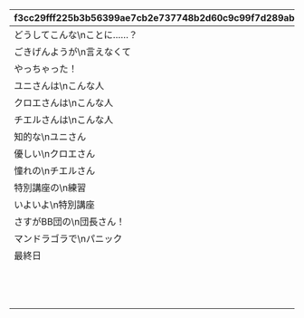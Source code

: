 |f3cc29fff225b3b56399ae7cb2e737748b2d60c9c99f7d289ab7244b72cad10d|a0b00f7a8a766849e60de08ef8f3f092dff4329a5ef427654d141e36ff1ea590|fbf519adc6dde77014d6837820fa4a00c2786c321749d5fb934a9c64d2f8b36e|079c1358ff97f4ba1ae113684db5a18bbc57556ba64714b0e9d3a01d821d4440|523514868e2a31a36ee1151b61c838d058ce99f30f3f57434ebe3b0dd4f85774|7e4b58cc6abed167b9dc230c519d40a63a4e940ab7775d88448a296a4e66e803|c8e6cff34f211f31d81294aa4f767571d3ab0bb63a0cc1a877696256b3a55397|3c473332a842292882e4e021c4c6de2935b5157a3a7f819b4f68a4720096ed7f|
| --- | --- | --- | --- | --- | --- | --- | --- |
|どうしてこんな\nことに……？|1|2020/08/16 5:00:00|0|2030/01/01 1:00:00|0|5023000|1|
|ごきげんようが\n言えなくて|2|2020/08/16 5:00:00|0|2030/01/01 1:00:00|0|5023001|2|
|やっちゃった！|3|2020/08/16 5:00:00|0|2030/01/01 1:00:00|0|5023002|3|
|ユニさんは\nこんな人|4|2020/08/17 5:00:00|0|2030/01/01 1:00:00|0|5023002|4|
|クロエさんは\nこんな人|5|2020/08/17 5:00:00|0|2030/01/01 1:00:00|0|5023002|5|
|チエルさんは\nこんな人|6|2020/08/17 5:00:00|0|2030/01/01 1:00:00|0|5023002|6|
|知的な\nユニさん|7|2020/08/18 5:00:00|0|2030/01/01 1:00:00|0|5023003|7|
|優しい\nクロエさん|8|2020/08/18 5:00:00|0|2030/01/01 1:00:00|0|5023003|8|
|憧れの\nチエルさん|9|2020/08/18 5:00:00|0|2030/01/01 1:00:00|0|5023003|9|
|特別講座の\n練習|10|2020/08/19 5:00:00|0|2030/01/01 1:00:00|0|5023003|10|
|いよいよ\n特別講座|11|2020/08/19 5:00:00|0|2030/01/01 1:00:00|0|5023004|11|
|さすがBB団の\n団長さん！|12|2020/08/19 5:00:00|0|2030/01/01 1:00:00|0|5023005|12|
|マンドラゴラで\nパニック|13|2020/08/19 5:00:00|0|2030/01/01 1:00:00|0|5023006|13|
|最終日|14|2020/08/23 5:00:00|0|2030/01/01 1:00:00|0|5023007|14|
||15|2020/08/23 21:00:00|0|2030/01/01 1:00:00|1|5023000|0|
||16|2020/08/23 21:00:00|0|2030/01/01 1:00:00|1|5023000|0|
||17|2020/08/23 21:00:00|0|2030/01/01 1:00:00|1|5023000|0|